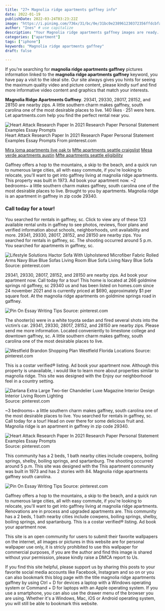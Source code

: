 ```yaml
---
title: "27+ Magnolia ridge apartments gaffney info"
date: 2022-01-19
publishDate: 2022-03-24T03:23:22Z
image: "https://i.pinimg.com/736x/31/bc/0e/31bc0e238961230372356ffdcbfa2e50.jpg"
author: "Ines" # use capitalize
description: "Your Magnolia ridge apartments gaffney images are ready. Magnolia ridge apartments gaffney are a topic that is being searched for and liked by netizens today. You can Get the Magnolia ridge apartments gaffney files here. Find and Download all royalty-free photos and vectors."
categories: ["apartment"]
tags: ["iphone"]
keywords: "Magnolia ridge apartments gaffney"
draft: false

---
```


If you're searching for **magnolia ridge apartments gaffney** pictures information linked to the **magnolia ridge apartments gaffney** keyword, you have pay a visit to the ideal  site.  Our site always  gives you  hints  for seeing  the maximum  quality video and picture  content, please kindly surf and find more informative video content and graphics  that match your interests.

**Magnolia Ridge Apartments Gaffney**. 29341, 29330, 28017, 28152, and 28150 are nearby zips. A little southern charm makes gaffney, south carolina one of the most desirable places to live. 140 likes · 251 were here. Let apartments.com help you find the perfect rental near you.

![Heart Attack Research Paper In 2021 Research Paper Personal Statement Examples Essay Prompts](https://i.pinimg.com/736x/59/fa/34/59fa34d148f75fc1ebea240bbb8cdb8b.jpg "Heart Attack Research Paper In 2021 Research Paper Personal Statement Examples Essay Prompts")
Heart Attack Research Paper In 2021 Research Paper Personal Statement Examples Essay Prompts From pinterest.com

[Mira loma apartments live oak tx](/mira-loma-apartments-live-oak-tx/)
[Mfte apartments seattle craigslist](/mfte-apartments-seattle-craigslist/)
[Mesa verde apartments austin](/mesa-verde-apartments-austin/)
[Mfte apartments seattle eligibility](/mfte-apartments-seattle-eligibility/)

Gaffney offers a hop to the mountains, a skip to the beach, and a quick run to numerous large cities, all with easy commute, if you&#039;re looking to relocate, you&#039;ll want to get into gaffney living at magnolia ridge apartments. This property was built in 1973. Ad book your apartment now. ~2 bedrooms~ a little southern charm makes gaffney, south carolina one of the most desirable places to live. Brought to you by apartments. Magnolia ridge is an apartment in gaffney in zip code 29340.

### Call today for a tour!

You searched for rentals in gaffney, sc. Click to view any of these 123 available rental units in gaffney to see photos, reviews, floor plans and verified information about schools, neighborhoods, unit availability and more. 29341, 29330, 28017, 28152, and 28150 are nearby zips. You searched for rentals in gaffney, sc. The shooting occurred around 5 p.m. You searched for apartments in gaffney, sc.


![Lifestyle Solutions Hactor Sofa With Upholstered Microfiber Fabric Rolled Arms Navy Blue Blue Sofas Living Room Blue Sofa Living Navy Blue Sofa](https://i.pinimg.com/474x/7c/5b/15/7c5b15bf3038dfb794d0fe8120a41c78.jpg "Lifestyle Solutions Hactor Sofa With Upholstered Microfiber Fabric Rolled Arms Navy Blue Blue Sofas Living Room Blue Sofa Living Navy Blue Sofa")
Source: pinterest.com

29341, 29330, 28017, 28152, and 28150 are nearby zips. Ad book your apartment now. Call today for a tour! This home is located at 266 goldmine springs rd gaffney, sc 29340 us and has been listed on homes.com since 24 november 2021 and is currently priced at $690, approximately $1 per square foot. At the magnolia ridge apartments on goldmine springs road in gaffney.

![Pin On Essay Writing Tips](https://i.pinimg.com/736x/f0/c6/5f/f0c65fad74099598e5a592c9ad3672fc.jpg "Pin On Essay Writing Tips")
Source: pinterest.com

The shooter(s) were in a white toyota sedan and fired several shots into the victim’s car. 29341, 29330, 28017, 28152, and 28150 are nearby zips. Please send me more information. Located conveniently to limestone college and downtown gaffney, sc. A little southern charm makes gaffney, south carolina one of the most desirable places to live.

![Westfield Brandon Shopping Plan Westfield Florida Locations](https://i.pinimg.com/originals/85/21/4b/85214b4dd22de1430d49a831d7fddc6e.jpg "Westfield Brandon Shopping Plan Westfield Florida Locations")
Source: pinterest.com

This is a costar verified® listing. Ad book your apartment now. Although this property is unavailable, i would like to learn more about properties similar to magnolia ridge. This site was designed with the Enjoy our neighborhood feel in a country setting.

![Darlana Extra Large Two-tier Chandelier Luxe Magazine Interior Design Interior Living Room Lighting](https://i.pinimg.com/736x/9a/5b/6f/9a5b6f93eb7800e9276568c942f00367.jpg "Darlana Extra Large Two-tier Chandelier Luxe Magazine Interior Design Interior Living Room Lighting")
Source: pinterest.com

~3 bedrooms~ a little southern charm makes gaffney, south carolina one of the most desirable places to live. You searched for rentals in gaffney, sc. Call today for a tour! Head on over there for some delicious fruit and. Magnolia ridge is an apartment in gaffney in zip code 29340.

![Heart Attack Research Paper In 2021 Research Paper Personal Statement Examples Essay Prompts](https://i.pinimg.com/736x/59/fa/34/59fa34d148f75fc1ebea240bbb8cdb8b.jpg "Heart Attack Research Paper In 2021 Research Paper Personal Statement Examples Essay Prompts")
Source: pinterest.com

This community has a 2 beds, 1 bath nearby cities include cowpens, boiling springs, shelby, boiling springs, and spartanburg. The shooting occurred around 5 p.m. This site was designed with the This apartment community was built in 1973 and has 2 stories with 84. Magnolia ridge apartments gaffney south carolina.

![Pin On Essay Writing Tips](https://i.pinimg.com/736x/31/bc/0e/31bc0e238961230372356ffdcbfa2e50.jpg "Pin On Essay Writing Tips")
Source: pinterest.com

Gaffney offers a hop to the mountains, a skip to the beach, and a quick run to numerous large cities, all with easy commute, if you&#039;re looking to relocate, you&#039;ll want to get into gaffney living at magnolia ridge apartments. Renovations are in process and upgraded apartments are. This community has a 2 beds, 1 bath nearby cities include cowpens, boiling springs, shelby, boiling springs, and spartanburg. This is a costar verified® listing. Ad book your apartment now.

This site is an open community for users to submit their favorite wallpapers on the internet, all images or pictures in this website are for personal wallpaper use only, it is stricly prohibited to use this wallpaper for commercial purposes, if you are the author and find this image is shared without your permission, please kindly raise a DMCA report to Us.

If you find this site helpful, please support us by sharing this posts to your favorite social media accounts like Facebook, Instagram and so on or you can also bookmark this blog page with the title magnolia ridge apartments gaffney by using Ctrl + D for devices a laptop with a Windows operating system or Command + D for laptops with an Apple operating system. If you use a smartphone, you can also use the drawer menu of the browser you are using. Whether it's a Windows, Mac, iOS or Android operating system, you will still be able to bookmark this website.
